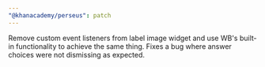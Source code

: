 ```yaml
---
"@khanacademy/perseus": patch
---
```


Remove custom event listeners from label image widget and use WB's built-in functionality to achieve the same thing. Fixes a bug where answer choices were not dismissing as expected.
